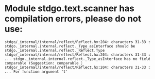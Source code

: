 # Module stdgo.text.scanner has compilation errors, please do not use:
```
stdgo/_internal/internal/reflect/Reflect.hx:204: characters 31-33 : stdgo._internal.internal.reflect._Type_asInterface should be stdgo._internal.internal.reflect._Reflect.Type
stdgo/_internal/internal/reflect/Reflect.hx:204: characters 31-33 : ... stdgo._internal.internal.reflect._Type_asInterface has no field comparable (Suggestion: comparable_)
stdgo/_internal/internal/reflect/Reflect.hx:204: characters 31-33 : ... For function argument 't'

```

